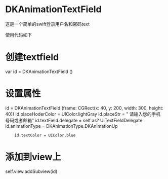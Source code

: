 # DKAnimationTextField
这是一个简单的swift登录用户名和密码text  

使用代码如下 
# 创建textfield
var id = DKAnimationTextField ()
# 设置属性
id = DKAnimationTextField (frame: CGRect(x: 40, y: 200, width: 300, height: 40))
        id.placeHoderColor = UIColor.lightGray
        id.placeStr = " 请输入您的手机号码或者邮箱"
        id.textField.delegate = self as? UITextFieldDelegate
        id.animationType = DKAnimationType.DKAnimationUp

        id.textColor = UIColor.blue
# 添加到view上
self.view.addSubview(id)
